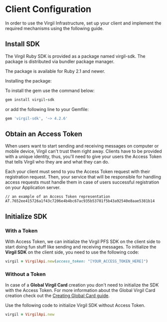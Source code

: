 # Client Configuration

In order to use the Virgil Infrastructure, set up your client and implement the required mechanisms using the following guide.


## Install SDK

The Virgil Ruby SDK is provided as a package named virgil-sdk. The package is distributed via bundler package manager.

The package is available for Ruby 2.1 and newer.

Installing the package:

To install the gem use the command below:
```ruby
gem install virgil-sdk
```
or add the following line to your Gemfile:
```ruby
gem 'virgil-sdk', '~> 4.2.6'
```

## Obtain an Access Token
When users want to start sending and receiving messages on computer or mobile device, Virgil can't trust them right away. Clients have to be provided with a unique identity, thus, you'll need to give your users the Access Token that tells Virgil who they are and what they can do.

Each your client must send to you the Access Token request with their registration request. Then, your service that will be responsible for handling access requests must handle them in case of users successful registration on your Application server.

```
// an example of an Access Token representation
AT.7652ee415726a1f43c7206e4b4bc67ac935b53781f5b43a92540e8aae5381b14
```

## Initialize SDK

### With a Token
With Access Token, we can initialize the Virgil PFS SDK on the client side to start doing fun stuff like sending and receiving messages. To initialize the **Virgil SDK** on the client side, you need to use the following code:

```ruby
virgil = VirgilApi.new(access_token: "[YOUR_ACCESS_TOKEN_HERE]")
```

### Without a Token

In case of a **Global Virgil Card** creation you don't need to initialize the SDK with the Access Token. For more information about the Global Virgil Card creation check out the [Creating Global Card guide](/docs/guides/virgil-card/creating-global-card.md).

Use the following code to initialize Virgil SDK without Access Token.

```ruby
virgil = VirgilApi.new
```
